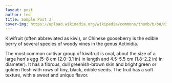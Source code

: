 ```yaml
---
layout: post
author: ted
title: Sample Post 3
cover-img: https://upload.wikimedia.org/wikipedia/commons/thumb/b/b8/Kiwi_%28Actinidia_chinensis%29_1_Luc_Viatour.jpg/640px-Kiwi_%28Actinidia_chinensis%29_1_Luc_Viatour.jpg
---
```

Kiwifruit (often abbreviated as kiwi), or Chinese gooseberry is the
edible berry of several species of woody vines in the genus Actinidia.

The most common cultivar group of kiwifruit is oval, about the size of
a large hen's egg (5–8 cm (2.0–3.1 in) in length and 4.5–5.5 cm
(1.8–2.2 in) in diameter). It has a fibrous, dull greenish-brown skin
and bright green or golden flesh with rows of tiny, black, edible
seeds. The fruit has a soft texture, with a sweet and unique flavor.